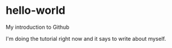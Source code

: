 # hello-world
My introduction to Github

I'm doing the tutorial right now and it says to write about myself.
